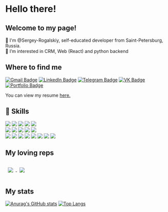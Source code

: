 # Hello there!
## Welcome to my page!
👋 I'm @Sergey-Rogalskiy, self-educated developer from  Saint-Petersburg, Russia.<br>
👀 I’m interested in CRM, Web (React) and python backend

## Where to find me

[![Gmail Badge](https://img.shields.io/badge/Gmail-rogalskiy.sergey@gmail.com-c14438?style=flat&logo=Gmail&logoColor=white&link=mailto:rogalskiy.sergey@gmail.com)](mailto:rogalskiy.sergey@gmail.com) 
[![LinkedIn Badge](https://img.shields.io/badge/LinkedIn-Profile-informational?style=flat&logo=linkedin&logoColor=white&color=0D76A8)](https://www.linkedin.com/in/sergei-rogalskii/)
[![Telegram Badge](https://img.shields.io/badge/Telegram-Profile-informational?style=flat&logo=telegram&logoColor=white&color=0D76A8)](https://t.me/SegaRogulkin)
[![VK Badge](https://img.shields.io/badge/VK-Profile-informational?style=flat&logo=vk&logoColor=white&color=0D76A8)](https://vk.com/id11722264)
[![Portfolio Badge](https://img.shields.io/badge/portfolio-web-blue?style=flat&link=rogalskiy.sergey@gmail.com/)](rogalskiy.sergey@gmail.com/)
<p> You can view my resume <a href='https://spb.hh.ru/resume/cda5f0ebff08f19b080039ed1f733161394778' target=_blank><u>here</u>.</a></p>


## 💼 Skills

![](https://img.shields.io/badge/Code-HTML5-informational?style=flat&logo=HTML5&logoColor=white&color=4AB197)
![](https://img.shields.io/badge/Style-CSS3-informational?style=flat&logo=css3&logoColor=white&color=4AB197)
![](https://img.shields.io/badge/Code-JavaScript-informational?style=flat&logo=JavaScript&logoColor=white&color=4AB197)
![](https://img.shields.io/badge/Code-React.js-informational?style=flat&logo=react&logoColor=white&color=4AB197)
![](https://img.shields.io/badge/Code-Redux-informational?style=flat&logo=Redux&logoColor=white&color=4AB197)
<br>
![](https://img.shields.io/badge/Code-PostgreSQL-informational?style=flat&logo=PostgreSQL&logoColor=white&color=4AB197)
![](https://img.shields.io/badge/Code-Flask-informational?style=flat&logo=Flask&logoColor=white&color=4AB197)
![](https://img.shields.io/badge/Code-Python-informational?style=flat&logo=PostgreSQL&logoColor=white&color=4AB197)
![](https://img.shields.io/badge/Test-Jest-informational?style=flat&logo=jest&logoColor=white&color=4AB197)
![](https://img.shields.io/badge/Test-Cypress-informational?style=flat&logo=Cypress&logoColor=white&color=4AB197)
<br>
![](https://img.shields.io/badge/Tools-NPM-informational?style=flat&logo=npm&logoColor=white&color=4AB197)
![](https://img.shields.io/badge/Tools-Postman-informational?style=flat&logo=Postman&logoColor=white&color=4AB197)
![](https://img.shields.io/badge/Tools-GitHub-informational?style=flat&logo=GitHub&logoColor=white&color=4AB197)
![](https://img.shields.io/badge/Tools-Jira-informational?style=flat&logo=Jira-Software&logoColor=white&color=4AB197)
![](https://img.shields.io/badge/Tools-Webpack5-informational?style=flat&logo=Webpack5&logoColor=white&color=4AB197)
![](https://img.shields.io/badge/Tools-WebSockets-informational?style=flat&logo=WebSockets&logoColor=white&color=4AB197)
![](https://img.shields.io/badge/Tools-RESTAPI-informational?style=flat&logo=RESTAPI&logoColor=white&color=4AB197)
![](https://img.shields.io/badge/Tools-JSON-informational?style=flat&logo=JSON&logoColor=white&color=4AB197)
<br>

## My loving reps 
<a href="https://github.com/Sergey-Rogalskiy/react-burger">
  <img align="center" style="margin:1rem 0.5rem" src="https://github-readme-stats.vercel.app/api/pin/?username=Sergey-Rogalskiy&repo=react-burger" />
</a>
<a href="https://github.com/Sergey-Rogalskiy/flask_Corey-Schafer_study">
  <img align="center" style="margin:1rem 0.5rem" src="https://github-readme-stats.vercel.app/api/pin/?username=Sergey-Rogalskiy&repo=flask_Corey-Schafer_study" />
</a>

## My stats

[![Anurag's GitHub stats](https://github-readme-stats.vercel.app/api?username=Sergey-Rogalskiy&show_icons=true)](https://github.com/anuraghazra/github-readme-stats)
[![Top Langs](https://github-readme-stats.vercel.app/api/top-langs/?username=Sergey-Rogalskiy&layout=compact)](https://github.com/anuraghazra/github-readme-stats)


<!---
Sergey-Rogalskiy/Sergey-Rogalskiy is a ✨ special ✨ repository because its `README.md` (this file) appears on your GitHub profile.
You can click the Preview link to take a look at your changes.
--->

